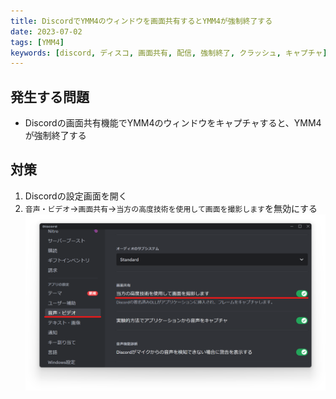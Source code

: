 ```yaml
---
title: DiscordでYMM4のウィンドウを画面共有するとYMM4が強制終了する
date: 2023-07-02
tags: [YMM4]
keywords: [discord, ディスコ, 画面共有, 配信, 強制終了, クラッシュ, キャプチャ]
---
```

## 発生する問題
- Discordの画面共有機能でYMM4のウィンドウをキャプチャすると、YMM4が強制終了する

## 対策
1. Discordの設定画面を開く
1. `音声・ビデオ`→`画面共有`→`当方の高度技術を使用して画面を撮影します`を無効にする
![スクリーンショット](discord_screen_share_crash_issue_3042.png)